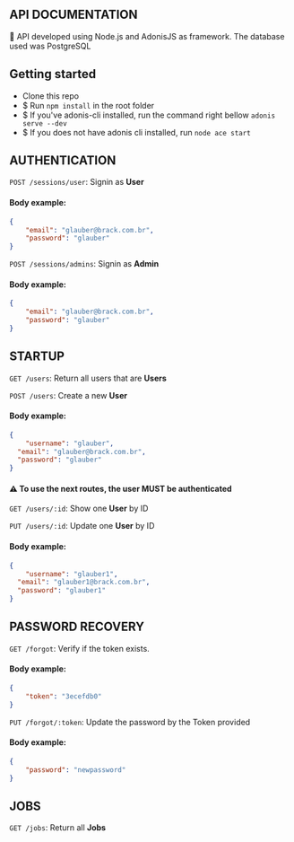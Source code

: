 ## API DOCUMENTATION

:rocket: API developed using Node.js and AdonisJS as framework. The database used was PostgreSQL

## Getting started

- Clone this repo
- \$ Run `npm install` in the root folder
- \$ If you've adonis-cli installed, run the command right bellow `adonis serve --dev`
- \$ If you does not have adonis cli installed, run `node ace start`


## AUTHENTICATION

`POST /sessions/user`: Signin as **User**

#### Body example:

```json
{
	"email": "glauber@brack.com.br",
	"password": "glauber"
}
```

`POST /sessions/admins`: Signin as **Admin**

#### Body example:

```json
{
	"email": "glauber@brack.com.br",
	"password": "glauber"
}
```

## STARTUP

`GET /users`: Return all users that are **Users**

`POST /users`: Create a new **User**

#### Body example:

```json
{
	"username": "glauber",
  "email": "glauber@brack.com.br",
  "password": "glauber"
}
```
#### :warning: To use the next routes, the user MUST be authenticated

`GET /users/:id`: Show one **User** by ID

`PUT /users/:id`: Update one **User** by ID

#### Body example:

```json
{
	"username": "glauber1",
  "email": "glauber1@brack.com.br",
  "password": "glauber1"
}
```

## PASSWORD RECOVERY

`GET /forgot`: Verify if the token exists.

#### Body example:

```json
{
	"token": "3ecefdb0"
}
```

`PUT /forgot/:token`: Update the password by the Token provided

#### Body example:

```json
{
	"password": "newpassword"
}
```

## JOBS

`GET /jobs`: Return all **Jobs** 
